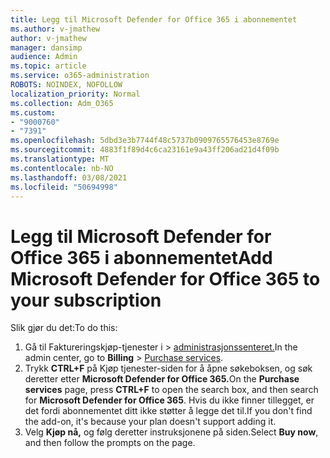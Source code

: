```yaml
---
title: Legg til Microsoft Defender for Office 365 i abonnementet
ms.author: v-jmathew
author: v-jmathew
manager: dansimp
audience: Admin
ms.topic: article
ms.service: o365-administration
ROBOTS: NOINDEX, NOFOLLOW
localization_priority: Normal
ms.collection: Adm_O365
ms.custom:
- "9000760"
- "7391"
ms.openlocfilehash: 5dbd3e3b7744f48c5737b0909765576453e8769e
ms.sourcegitcommit: 4883f1f89d4c6ca23161e9a43ff206ad21d4f09b
ms.translationtype: MT
ms.contentlocale: nb-NO
ms.lasthandoff: 03/08/2021
ms.locfileid: "50694998"
---
```

# <a name="add-microsoft-defender-for-office-365-to-your-subscription"></a><span data-ttu-id="34047-102">Legg til Microsoft Defender for Office 365 i abonnementet</span><span class="sxs-lookup"><span data-stu-id="34047-102">Add Microsoft Defender for Office 365 to your subscription</span></span>

<span data-ttu-id="34047-103">Slik gjør du det:</span><span class="sxs-lookup"><span data-stu-id="34047-103">To do this:</span></span>

1. <span data-ttu-id="34047-104">Gå til Faktureringskjøp-tjenester i   >  [administrasjonssenteret.](https://go.microsoft.com/fwlink/p/?linkid=868433)</span><span class="sxs-lookup"><span data-stu-id="34047-104">In the admin center, go to **Billing** > [Purchase services](https://go.microsoft.com/fwlink/p/?linkid=868433).</span></span>
2. <span data-ttu-id="34047-105">Trykk **CTRL+F** på  Kjøp tjenester-siden for å åpne søkeboksen, og søk deretter etter **Microsoft Defender for Office 365.**</span><span class="sxs-lookup"><span data-stu-id="34047-105">On the **Purchase services** page, press **CTRL+F** to open the search box, and then search for **Microsoft Defender for Office 365**.</span></span> <span data-ttu-id="34047-106">Hvis du ikke finner tillegget, er det fordi abonnementet ditt ikke støtter å legge det til.</span><span class="sxs-lookup"><span data-stu-id="34047-106">If you don't find the add-on, it's because your plan doesn't support adding it.</span></span>
3. <span data-ttu-id="34047-107">Velg **Kjøp nå,** og følg deretter instruksjonene på siden.</span><span class="sxs-lookup"><span data-stu-id="34047-107">Select **Buy now**, and then follow the prompts on the page.</span></span>
